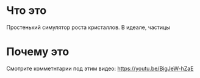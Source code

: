 # Что это
Простенький симулятор роста кристаллов. В идеале, частицы 

# Почему это
Смотрите комметнтарии под этим видео:
https://youtu.be/BigJeW-hZaE
